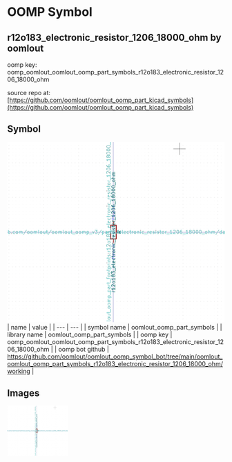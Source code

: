 # OOMP Symbol  
## r12o183_electronic_resistor_1206_18000_ohm  by oomlout  
  
oomp key: oomp_oomlout_oomlout_oomp_part_symbols_r12o183_electronic_resistor_1206_18000_ohm  
  
source repo at: [https://github.com/oomlout/oomlout_oomp_part_kicad_symbols](https://github.com/oomlout/oomlout_oomp_part_kicad_symbols)  
## Symbol  
  
[![working.png](working_600.png)](working.png)  
| name | value | 
| --- | --- | 
| symbol name | oomlout_oomp_part_symbols | 
| library name | oomlout_oomp_part_symbols | 
| oomp key | oomp_oomlout_oomlout_oomp_part_symbols_r12o183_electronic_resistor_1206_18000_ohm | 
| oomp bot github | https://github.com/oomlout/oomlout_oomp_symbol_bot/tree/main/oomlout_oomlout_oomp_part_symbols_r12o183_electronic_resistor_1206_18000_ohm/working | 
## Images  
  
[![working.png](working_140.png)](working.png)  
